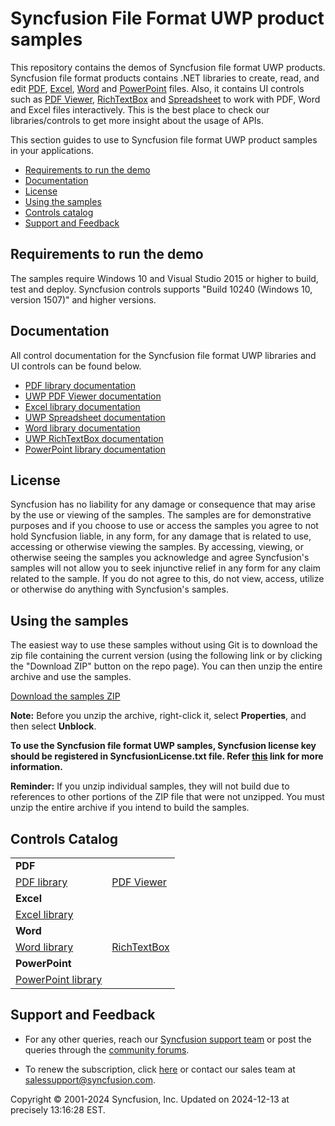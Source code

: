 ﻿# Syncfusion File Format UWP product samples

This repository contains the demos of Syncfusion file format UWP products. Syncfusion file format products contains .NET libraries to create, read, and edit [PDF](https://www.syncfusion.com/pdf-framework/uwp?utm_source=github&utm_medium=listing), [Excel](https://www.syncfusion.com/excel-framework/uwp?utm_source=github&utm_medium=listing), [Word](https://www.syncfusion.com/word-framework/uwp?utm_source=github&utm_medium=listing) and [PowerPoint](https://www.syncfusion.com/powerpoint-framework/uwp?utm_source=github&utm_medium=listing) files. Also, it contains UI controls such as [PDF Viewer](https://www.syncfusion.com/uwp-ui-controls/pdf-viewer?utm_source=github&utm_medium=listing), [RichTextBox](https://www.syncfusion.com/uwp-ui-controls/richtextbox?utm_source=github&utm_medium=listing) and [Spreadsheet](https://www.syncfusion.com/uwp-ui-controls/spreadsheet?utm_source=github&utm_medium=listing) to work with PDF, Word and Excel files interactively. This is the best place to check our libraries/controls to get more insight about the usage of APIs.

This section guides to use to Syncfusion file format UWP product samples in your applications.

* [Requirements to run the demo](#requirements-to-run-the-demo)
* [Documentation](#documentation)
* [License](#license)
* [Using the samples](#using-the-samples)
* [Controls catalog](#controls-catalog)
* [Support and Feedback](#support-and-feedback)

## <a name="requirements-to-run-the-demo"></a>Requirements to run the demo ##

The samples require Windows 10 and Visual Studio 2015 or higher to build, test and deploy. Syncfusion controls supports "Build 10240 (Windows 10, version 1507)" and higher versions.

## <a name="documentation"></a>Documentation ##

All control documentation for the Syncfusion file format UWP libraries and UI controls can be found below. 

* [PDF library documentation](https://help.syncfusion.com/file-formats/pdf/overview?cs-save-lang=1&cs-lang=uwp)
* [UWP PDF Viewer documentation](https://help.syncfusion.com/uwp/sfpdfviewer/overview?utm_source=github&utm_medium=listing)
* [Excel library documentation](https://help.syncfusion.com/file-formats/xlsio/overview?cs-save-lang=1&cs-lang=uwp)
* [UWP Spreadsheet documentation](https://help.syncfusion.com/uwp/sfspreadsheet/overview?utm_source=github&utm_medium=listing)
* [Word library documentation](https://help.syncfusion.com/file-formats/docio/overview?cs-save-lang=1&cs-lang=uwp)
* [UWP RichTextBox documentation](https://help.syncfusion.com/uwp/sfrichtextboxadv/overview?utm_source=github&utm_medium=listing)
* [PowerPoint library documentation](https://help.syncfusion.com/file-formats/presentation/overview?cs-save-lang=1&cs-lang=uwp)

## <a name="license"></a>License ##

Syncfusion has no liability for any damage or consequence that may arise by the use or viewing of the samples. The samples are for demonstrative purposes and if you choose to use or access the samples you agree to not hold Syncfusion liable, in any form, for any damage that is related to use, accessing or otherwise viewing the samples. By accessing, viewing, or otherwise seeing the samples you acknowledge and agree Syncfusion's samples will not allow you to seek injunctive relief in any form for any claim related to the sample. If you do not agree to this, do not view, access, utilize or otherwise do anything with Syncfusion's samples.

## <a name="using-the-samples"></a>Using the samples ##

The easiest way to use these samples without using Git is to download the zip file containing the current version (using the following link or by clicking the "Download ZIP" button on the repo page). You can then unzip the entire archive and use the samples.

[Download the samples ZIP](../../archive/master.zip)

**Note:** Before you unzip the archive, right-click it, select **Properties**, and then select **Unblock**. 

**To use the Syncfusion file format UWP samples, Syncfusion license key should be registered in SyncfusionLicense.txt file. Refer [this](https://www.syncfusion.com/kb/9002?utm_source=github&utm_medium=listing) link for more information.**

**Reminder:** If you unzip individual samples, they will not build due to references to other portions of the ZIP file that were not unzipped. You must unzip the entire archive if you intend to build the samples.

## <a name="controls-catalog"></a>Controls Catalog

<table>
  <tr>
    <td colspan="2" rowspan="1">
    <b>PDF<b>
    </td>
  </tr>
  <tr>
  <td>
    <a href="PDF">PDF library</a>
  </td>
  <td>
    <a href="PdfViewer">PDF Viewer</a>
  </td>  
  </tr>
  <tr>
    <td colspan="2" rowspan="1">
    <b>Excel<b>
    </td>
  </tr>
  <tr>
  <td>
    <a href="XlsIO">Excel library</a>
  </td>
  <td/>
  </tr>
  <tr>
    <td colspan="2" rowspan="1">
    <b>Word<b>
    </td>
  </tr>
  <tr>
  <td>
    <a href="DocIO">Word library</a>
  </td>
  <td>
    <a href="">RichTextBox</a>
  </td> 
  </tr>
  <tr>
    <td colspan="2" rowspan="1">
    <b>PowerPoint<b>
    </td>
  </tr>
  <tr>
  <td>
    <a href="Presentation">PowerPoint library</a>
  </td>
  <td/>
  </tr>
</table>

## <a name="support-and-feedback"></a>Support and Feedback ##

* For any other queries, reach our [Syncfusion support team](https://www.syncfusion.com/support/directtrac/incidents/newincident?utm_source=github&utm_medium=listing) or post the queries through the [community forums](https://www.syncfusion.com/forums?utm_source=github&utm_medium=listing).

* To renew the subscription, click [here](https://www.syncfusion.com/sales/products?utm_source=github&utm_medium=listing) or contact our sales team at <salessupport@syncfusion.com>.

<p>Copyright © 2001-2024 Syncfusion, Inc. Updated on 2024-12-13 at precisely 13:16:28 EST.</p> 

